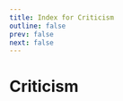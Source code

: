 ```yaml
---
title: Index for Criticism
outline: false
prev: false
next: false
---
```


# Criticism

<BlogIndex tag=criticism />
